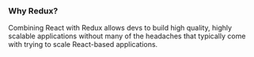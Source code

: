 ### Why Redux?
Combining React with Redux allows devs to build high quality,
highly scalable applications without many of the headaches that
typically come with trying to scale React-based applications.